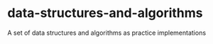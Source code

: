 # data-structures-and-algorithms
A set of data structures and algorithms as practice implementations
